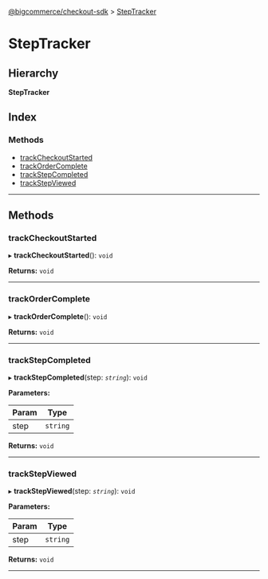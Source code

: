 [@bigcommerce/checkout-sdk](../README.md) > [StepTracker](../interfaces/steptracker.md)

# StepTracker

## Hierarchy

**StepTracker**

## Index

### Methods

* [trackCheckoutStarted](steptracker.md#trackcheckoutstarted)
* [trackOrderComplete](steptracker.md#trackordercomplete)
* [trackStepCompleted](steptracker.md#trackstepcompleted)
* [trackStepViewed](steptracker.md#trackstepviewed)

---

## Methods

<a id="trackcheckoutstarted"></a>

###  trackCheckoutStarted

▸ **trackCheckoutStarted**(): `void`

**Returns:** `void`

___
<a id="trackordercomplete"></a>

###  trackOrderComplete

▸ **trackOrderComplete**(): `void`

**Returns:** `void`

___
<a id="trackstepcompleted"></a>

###  trackStepCompleted

▸ **trackStepCompleted**(step: *`string`*): `void`

**Parameters:**

| Param | Type |
| ------ | ------ |
| step | `string` |

**Returns:** `void`

___
<a id="trackstepviewed"></a>

###  trackStepViewed

▸ **trackStepViewed**(step: *`string`*): `void`

**Parameters:**

| Param | Type |
| ------ | ------ |
| step | `string` |

**Returns:** `void`

___

